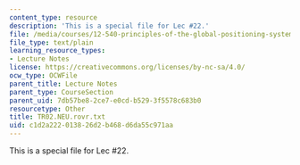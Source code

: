 ```yaml
---
content_type: resource
description: 'This is a special file for Lec #22.'
file: /media/courses/12-540-principles-of-the-global-positioning-system-spring-2012/c1d2a222013826d2b468d6da55c971aa_TR02.NEU.rovr.txt
file_type: text/plain
learning_resource_types:
- Lecture Notes
license: https://creativecommons.org/licenses/by-nc-sa/4.0/
ocw_type: OCWFile
parent_title: Lecture Notes
parent_type: CourseSection
parent_uid: 7db57be8-2ce7-e0cd-b529-3f5578c683b0
resourcetype: Other
title: TR02.NEU.rovr.txt
uid: c1d2a222-0138-26d2-b468-d6da55c971aa
---
```

This is a special file for Lec #22.